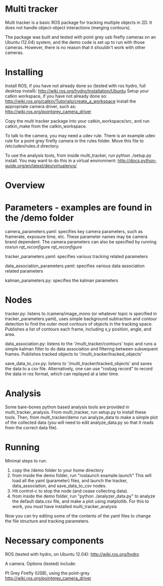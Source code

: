 Multi tracker
============

Multi tracker is a basic ROS package for tracking multiple objects in 2D. It does not handle object-object interactions (merging contours).

The package was built and tested with point grey usb firefly cameras on an Ubuntu (12.04) system, and the demo code is set up to run with those cameras. However, there is no reason that it shouldn't work with other cameras.

Installing
============

Install ROS, if you have not already done so (tested with ros hydro, full desktop install): http://wiki.ros.org/hydro/Installation/Ubuntu
Setup your catkin workspace, if you have not already done so: http://wiki.ros.org/catkin/Tutorials/create_a_workspace
Install the appropriate camera driver, such as: http://wiki.ros.org/pointgrey_camera_driver

Copy the multi tracker package into your catkin_workspace/src, and run catkin_make from the catkin_workspace.

To talk to the camera, you may need a udev rule. There is an example udev rule for a point grey firefly camera in the rules folder. Move this file to /etc/udev/rules.d directory.

To use the analysis tools, from inside multi_tracker, run python ./setup.py install. You may want to do this in a virtual environment: http://docs.python-guide.org/en/latest/dev/virtualenvs/

Overview
============

Parameters - examples are found in the /demo folder
==

camera_parameters.yaml: specifies key camera parameters, such as framerate, exposure time, etc. These parameter names may be camera brand dependent. The camera parameters can also be specified by running *rosrun rqt_reconfigure rqt_reconfigure* 

tracker_parameters.yaml: specifies various tracking related parameters

data_association_parameters.yaml: specifies various data association related parameters

kalman_parameters.py: specifies the kalman parameters

Nodes
==

tracker.py: listens to /camera/image_mono (or whatever topic is specified in tracker_parameters.yaml), uses simple background subtraction and contour detection to find the outer most contours of objects in the tracking space. Publishes a list of contours each frame, including x,y position, angle, and area. 

data_association.py: listens to the '/multi_tracker/contours' topic and runs a simple kalman filter to do data association and filtering between subsequent frames. Publishes tracked objects to '/multi_tracker/tracked_objects' 

save_data_to_csv.py: listens to '/multi_tracker/tracked_objects' and saves the data to a csv file. Alternatively, one can use "rosbag record" to record the data in ros format, which can replayed at a later time.

Analysis
==

Some bare-bones python based analysis tools are provided in multi_tracker_analysis. From multi_tracker, run setup.py to install these tools. Then, from multi_tracker/demo run analyze_data to make a simple plot of the collected data (you will need to edit analyze_data.py so that it reads from the correct data file).


Running
============

Minimal steps to run:

1. copy the /demo folder to your home directory
2. from inside the demo folder, run "roslaunch example.launch"
   This will load all the yaml (parameter) files, and launch the tracker, data_association, and save_data_to_csv nodes.
3. Hit control-c to stop the node (and cease collecting data).
4. from inside the demo folder, run "python ./analyzer_data.py" to analyze the default data.csv file, and make a plot using matplotlib. For this to work, you must have installed multi_tracker_analysis

Now you can try editing some of the contents of the yaml files to change the file structure and tracking parameters.

Necessary components
============

ROS (tested with hydro, on Ubuntu 12.04): http://wiki.ros.org/hydro

A camera. Options (tested) include:

Pt Grey Firefly (USB), using the point-grey
http://wiki.ros.org/pointgrey_camera_driver
